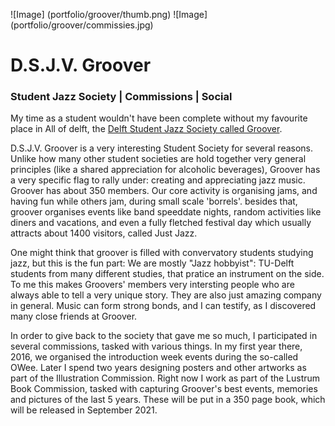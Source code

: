 ![Image] (portfolio/groover/thumb.png)
![Image] (portfolio/groover/commissies.jpg)

# D.S.J.V. Groover

### Student Jazz Society | Commissions | Social

My time as a student wouldn't have been complete without my favourite place in
All of delft, the [Delft Student Jazz Society called Groover][1]. 

D.S.J.V. Groover is a very interesting Student Society for several reasons. Unlike how many other student societies are hold together very general principles (like a shared appreciation for alcoholic beverages), Groover has a very specific flag to rally under: creating and appreciating jazz music. 
Groover has about 350 members. Our core activity is organising jams, and having fun while others jam, during small scale 'borrels'. besides that, groover organises events like band speeddate nights, random activities like diners and vacations, and even a fully fletched festival day which usually attracts about 1400 visitors, called Just Jazz. 

One might think that groover is filled with convervatory students studying jazz, but this is the fun part: We are mostly "Jazz hobbyist": TU-Delft students from many different studies, that pratice an instrument on the side. To me this makes Groovers' members very intersting people who are always able to tell a very unique story. They are also just amazing company in general. Music can form strong bonds, and I can testify, as I discovered many close friends at Groover.

In order to give back to the society that gave me so much, I participated in several commissions, tasked 
with various things. In my first year there, 2016, we organised the introduction 
week events during the so-called OWee. Later I spend two years designing posters 
and other artworks as part of the Illustration Commission. Right now I work as part
 of the Lustrum Book Commission, tasked with capturing Groover's best events, 
 memories and pictures of the last 5 years. These will be put in a 350 page book, 
 which will be released in September 2021.


[1]: <http://grooverjazz.nl>
